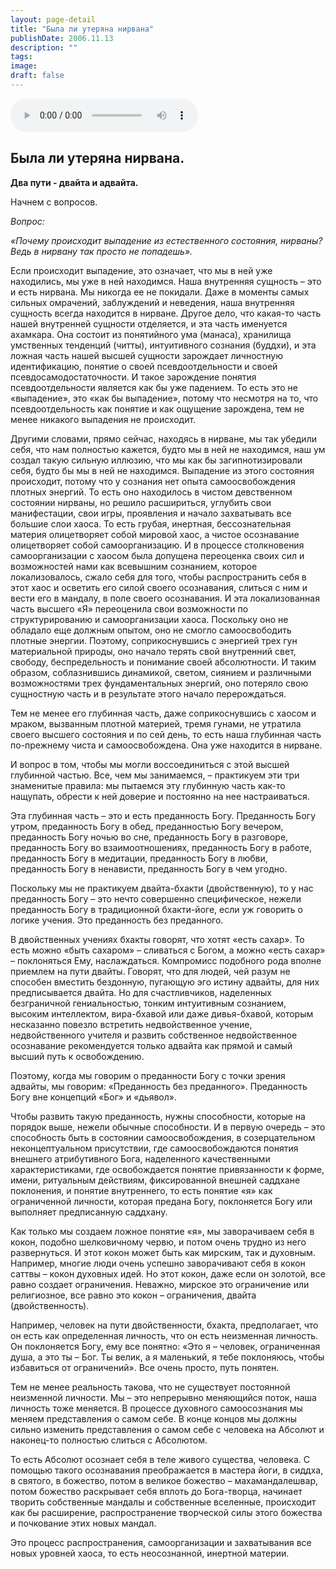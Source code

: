 ```yaml
---
layout: page-detail
title: "Была ли утеряна нирвана"
publishDate: 2006.11.13
description: ""
tags:
image:
draft: false
---
```


<audio title="2006.11.13 - Была ли утеряна нирвана.mp3" src="/upload/iblock/3e4/3e47078f0ec27df6db3847e56deb65da.mp3" controls=""></audio>

## **Была ли утеряна нирвана.**   
**Два пути - двайта и адвайта.**  

  
 Начнем с вопросов.

  
_Вопрос:_ 

 _«Почему происходит выпадение из естественного состояния, нирваны? Ведь в нирвану так просто не попадешь»._ 

  
 Если происходит выпадение, это означает, что мы в ней уже находились, мы уже в ней находимся. Наша внутренняя сущность – это и есть нирвана. Мы никогда ее не покидали. Даже в моменты самых сильных омрачений, заблуждений и неведения, наша внутренняя сущность всегда находится в нирване. Другое дело, что какая-то часть нашей внутренней сущности отделяется, и эта часть именуется ахамкара. Она состоит из понятийного ума (манаса), хранилища умственных тенденций (читты), интуитивного сознания (буддхи), и эта ложная часть нашей высшей сущности зарождает личностную идентификацию, понятие о своей псевдоотдельности и своей псевдосамодостаточности. И такое зарождение понятия псевдоотдельности является как бы уже падением. То есть это не «выпадение», это «как бы выпадение», потому что несмотря на то, что псевдоотдельность как понятие и как ощущение зарождена, тем не менее никакого выпадения не происходит.

 Другими словами, прямо сейчас, находясь в нирване, мы так убедили себя, что нам полностью кажется, будто мы в ней не находимся, наш ум создал такую сильную иллюзию, что мы как бы загипнотизировали себя, будто бы мы в ней не находимся. Выпадение из этого состояния происходит, потому что у сознания нет опыта самоосвобождения плотных энергий. То есть оно находилось в чистом девственном состоянии нирваны, но решило расшириться, углубить свои манифестации, свои игры, проявления и начало захватывать все большие слои хаоса. То есть грубая, инертная, бессознательная материя олицетворяет собой мировой хаос, а чистое осознавание олицетворяет собой самоорганизацию. И в процессе столкновения самоорганизации с хаосом была допущена переоценка своих сил и возможностей нами как всевышним сознанием, которое локализовалось, сжало себя для того, чтобы распространить себя в этот хаос и осветить его силой своего осознавания, слиться с ним и вести его в мандалу, в поле своего осознавания. И эта локализованная часть высшего «Я» переоценила свои возможности по структурированию и самоорганизации хаоса. Поскольку оно не обладало еще должным опытом, оно не смогло самоосвободить плотные энергии. Поэтому, соприкоснувшись с энергией трех гун материальной природы, оно начало терять свой внутренний свет, свободу, беспредельность и понимание своей абсолютности. И таким образом, соблазнившись динамикой, светом, сиянием и различными возможностями трех фундаментальных энергий, оно потеряло свою сущностную часть и в результате этого начало перерождаться.

 Тем не менее его глубинная часть, даже соприкоснувшись с хаосом и мраком, вызванным плотной материей, тремя гунами, не утратила своего высшего состояния и по сей день, то есть наша глубинная часть по-прежнему чиста и самоосвобождена. Она уже находится в нирване.

 И вопрос в том, чтобы мы могли воссоединиться с этой высшей глубинной частью. Все, чем мы занимаемся, – практикуем эти три знаменитые правила: мы пытаемся эту глубинную часть как-то нащупать, обрести к ней доверие и постоянно на нее настраиваться.

 Эта глубинная часть – это и есть преданность Богу. Преданность Богу утром, преданность Богу в обед, преданностью Богу вечером, преданность Богу ночью во сне, преданность Богу в разговоре, преданность Богу во взаимоотношениях, преданность Богу в работе, преданность Богу в медитации, преданность Богу в любви, преданность Богу в ненависти, преданность Богу в чем угодно.

 Поскольку мы не практикуем двайта-бхакти (двойственную), то у нас преданность Богу – это нечто совершенно специфическое, нежели преданность Богу в традиционной бхакти-йоге, если уж говорить о логике учения. Это преданность без преданного.

 В двойственных учениях бхакты говорят, что хотят «есть сахар». То есть можно «быть сахаром» – сливаться с Богом, а можно «есть сахар» – поклоняться Ему, наслаждаться. Компромисс подобного рода вполне приемлем на пути двайты. Говорят, что для людей, чей разум не способен вместить бездонную, пугающую эго истину адвайты, для них предписывается двайта. Но для счастливчиков, наделенных безграничной гениальностью, тонким интуитивным сознанием, высоким интеллектом, вира-бхавой или даже дивья-бхавой, которым несказанно повезло встретить недвойственное учение, недвойственного учителя и развить собственное недвойственное осознавание рекомендуется только адвайта как прямой и самый высший путь к освобождению.

 Поэтому, когда мы говорим о преданности Богу с точки зрения адвайты, мы говорим: «Преданность без преданного». Преданность Богу вне концепций «Бог» и «дьявол».

 Чтобы развить такую преданность, нужны способности, которые на порядок выше, нежели обычные способности. И в первую очередь – это способность быть в состоянии самоосвобождения, в созерцательном неконцептуальном присутствии, где самоосвобождаются понятия внешнего атрибутивного Бога, наделенного качественными характеристиками, где освобождается понятие привязанности к форме, имени, ритуальным действиям, фиксированной внешней саддхане поклонения, и понятие внутреннего, то есть понятие «я» как ограниченной личности, которая предана Богу, поклоняется Богу или выполняет предписанную саддхану.

 Как только мы создаем ложное понятие «я», мы заворачиваем себя в кокон, подобно шелковичному червю, и потом очень трудно из него развернуться. И этот кокон может быть как мирским, так и духовным. Например, многие люди очень успешно заворачивают себя в кокон саттвы – кокон духовных идей. Но этот кокон, даже если он золотой, все равно создает ограничения. Неважно, мирское это ограничение или религиозное, все равно это кокон – ограничения, двайта (двойственность).

 Например, человек на пути двойственности, бхакта, предполагает, что он есть как определенная личность, что он есть неизменная личность. Он поклоняется Богу, ему все понятно: «Это я – человек, ограниченная душа, а это ты – Бог. Ты велик, а я маленький, я тебе поклоняюсь, чтобы избавиться от ограничений». Все очень просто, путь понятен.

 Тем не менее реальность такова, что не существует постоянной неизменной личности. Мы – это непрерывно меняющийся поток, наша личность тоже меняется. В процессе духовного самоосознания мы меняем представления о самом себе. В конце концов мы должны сильно изменить представления о самом себе с человека на Абсолют и наконец-то полностью слиться с Абсолютом.

 То есть Абсолют осознает себя в теле живого существа, человека. С помощью такого осознавания преображается в мастера йоги, в сиддха, в святого, в божество, потом в великое божество – махамандалешвар, потом божество раскрывает себя вплоть до Бога-творца, начинает творить собственные мандалы и собственные вселенные, происходит как бы расширение, распространение творческой силы этого божества и почкование этих новых мандал.

 Это процесс распространения, самоорганизации и захватывания все новых уровней хаоса, то есть неосознанной, инертной материи.
  
  
